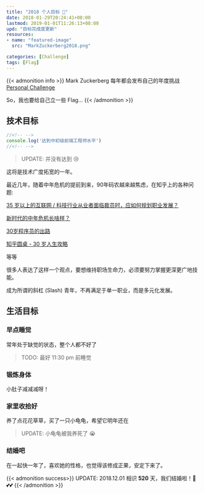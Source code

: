 ```yaml
---
title: "2018 个人目标 🎯"
date: 2018-01-29T20:24:41+08:00
lastmod: 2019-01-01T11:26:13+08:00
upd: "目标完成度更新"
resources:
- name: "featured-image"
  src: "MarkZuckerberg2018.png"

categories: [Challenge]
tags: [Flag]
---
```


{{< admonition info >}}
Mark Zuckerberg 每年都会发布自己的年度挑战 [Personal Challenge](https://www.facebook.com/zuck/posts/10104380170714571)

So，我也要给自己立一些 Flag...
{{< /admonition >}}

<!--more-->

## 技术目标

```javascript
//<!-- -->
console.log('达到中初级前端工程师水平')
//<!-- -->
```

> UPDATE: 并没有达到 😢

这将是技术广度拓宽的一年。

最近几年，随着中年危机的提前到来，90年码农越来越焦虑，在知乎上的各种问题:

[35 岁以上的互联网 / 科技行业从业者面临裁员时，应如何规划职业发展？](https://www.zhihu.com/question/55801683)

[新时代的中年危机长啥样？](https://www.zhihu.com/question/61686566)

[30岁程序员的出路](https://www.zhihu.com/question/20155451)

[知乎圆桌 - 30 岁人生攻略](https://www.zhihu.com/roundtable/middleage)

等等

很多人表达了这样一个观点，要想维持职场生命力，必须要努力掌握更深更广地技能。

成为所谓的斜杠 (Slash) 青年，不再满足于单一职业，而是多元化发展。


## 生活目标

### 早点睡觉 

常年处于缺觉的状态，整个人都不好了

> TODO: 最好 11:30 pm 前睡觉

### 锻炼身体

小肚子减减减呀！

### 家里收拾好

养了点花花草草，买了一只小龟龟，希望它明年还在

> UPDATE: 小龟龟被我养死了 😭

### 结婚吧

在一起快一年了，喜欢她的性格，也觉得该修成正果，安定下来了。

{{< admonition success>}}
UPDATE: 2018.12.01 相识 **520** 天，我们结婚啦！👫 💕💕
{{< /admonition >}}
